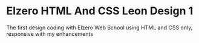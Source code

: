 # Elzero HTML And CSS Leon Design 1
The first design coding with Elzero Web School using HTML and CSS only, responsive with my enhancements
